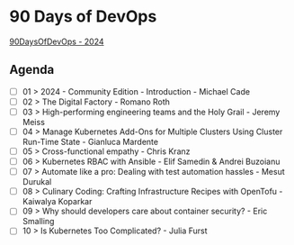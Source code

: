 # 90 Days of DevOps

[90DaysOfDevOps - 2024](https://github.com/MichaelCade/90DaysOfDevOps/blob/main/2024.md)

## Agenda

- [ ] 01 > 2024 - Community Edition - Introduction - Michael Cade
- [ ] 02 > The Digital Factory - Romano Roth
- [ ] 03 > High-performing engineering teams and the Holy Grail - Jeremy Meiss
- [ ] 04 > Manage Kubernetes Add-Ons for Multiple Clusters Using Cluster Run-Time State - Gianluca Mardente
- [ ] 05 > Cross-functional empathy - Chris Kranz
- [ ] 06 > Kubernetes RBAC with Ansible - Elif Samedin & Andrei Buzoianu
- [ ] 07 > Automate like a pro: Dealing with test automation hassles - Mesut Durukal
- [ ] 08 > Culinary Coding: Crafting Infrastructure Recipes with OpenTofu - Kaiwalya Koparkar
- [ ] 09 > Why should developers care about container security? - Eric Smalling
- [ ] 10 > Is Kubernetes Too Complicated? - Julia Furst
<!--
- [ ] 11 > Building Resilience: A Journey of Crafting and Validating Our Disaster Recovery Plan - Yedidya Schwartz
- [ ] 12 > Know your data: The Stats behind the Alerts - Dave McAllister
- [ ] 13 > Architecting for Versatility - Tim Banks
- [ ] 14 > An introduction to API Security in Kubernetes - Geoff Burke
- [ ] 15 > Using code dependency analysis to decide what to test - Patrick Kusebauch
- [ ] 16 > Smarter, Better, Faster, Stronger - Testing at Scale - Ada Lündhé
- [ ] 17 > From Chaos to Resilience: Decoding the Secrets of Production Readiness - Alejandro Pedraza Borrero
- [ ] 18 > Platform Engineering Is Not About Tech - Nicolò Cambiaso Erizzo & Francesca Carta
- [ ] 19 > Building Efficient and Secure Docker Images with Multi-Stage Builds - Pradumna V Saraf
- [ ] 20 > Navigating the Vast DevOps Terrain: Strategies for Learning and Staying Current - Kunal Kushwaha
- [ ] 21 > Azure ARM now got Bicep - Tushar Kumar
- [ ] 22 > Test in Production with Kubernetes and Telepresence - Mohammad-Ali A'râbi
- [ ] 23 > SQL Server 2022 on Linux Containers and Kubernetes from Zero to a Hero! - Yitzhak David
- [ ] 24 > DevSecOps - Defined, Explained & Explored - Sameer Paradkar
- [ ] 25 > Kube-Nation: Exploring the Land of Kubernetes - Siddhant Khisty & Aakansha Priya
- [ ] 26 > Advanced Code Coverage with Jenkins and API Mocking - Oleg Nenashev
- [ ] 27 > From Automated to Automatic - Event-Driven Infrastructure Management with Ansible - Daniel Bodky
- [ ] 28 > Talos Linux on VMware vSphere - Michael Cade
- [ ] 29 > Practical introduction to OpenTelemetry tracing - Nicolas Fränkel
- [ ] 30 > How GitHub delivers GitHub using GitHub - April Edwards
- [ ] 31 > GitOps on AKS - Richard Hooper, Wesley Haakman, Karl Cooke
- [ ] 32 > Cracking Cholera’s Code: Victorian Insights for Today’s Technologist - Simon Copsey
- [ ] 33 > GitOps made simple with ArgoCD and GitHub Actions - Arsh Sharma
- [ ] 34 > How to Implement Automated Deployment Pipelines for Your DevOps Projects - Neel Shah
- [ ] 35 > Azure for DevSecOps Operators - Kevin Evans
- [ ] 36 > Policy-as-Code Super-Powers! Rethinking Modern IaC With Service Mesh And CNI - Kat Morgan & Marino Wijay
- [ ] 37 > The Lean DevOps Playbook: Make it a success from Day one - Aman Sharma
- [ ] 38 > Open Standards: Empowering Cloud-Native Innovation - Kunal Verma
- [ ] 39 > Is TLS in Kubernetes really that hard to understand? - Shivang Shandilya
- [ ] 40 > Infrastructure as Code - A look at Azure Bicep and Terraform - Sarah Lean
- [ ] 41 > My journey to reimagining DevOps: Ushering in the Second Wave - Brit Myers
- [ ] 42 > The North Star: Risk-driven security - Jonny Tyers
- [ ] 43 > Let's go sidecarless in Ambient Mesh! - Leon Nunes
- [ ] 44 > Exploring Firecracker - Irine Kokilashvili
- [ ] 45 > Microsoft DevOps Solutions or how to integrate the best of Azure DevOps and GitHub - Peter De Tender
- [ ] 46 > Mastering AWS Systems Manager: Simplifying Infrastructure Management - Adit Modi
- [ ] 47 > Azure logic app, low / no code - Ian Engelbrecht
- [ ] 48 > From Puddings to Platforms: Bringing Ideas to life with ChatGPT - Anthony Spiteri
- [ ] 49 > From Confusion To Clarity: How Gherkin And Specflow Ensures Clear Requirements and Bug-Free Apps - Steffen Jørgensen
- [ ] 50 > State of cloud native 2024 - Saiyam Pathak
- [ ] 51 >
- [ ] 52 > Multi-Model Databases and its place in DevOps - Pratim Bhosale
- [ ] 53 > Implementing SRE (Site Reliability Engineering) - Andy Babiec
- [ ] 54 >
- [ ] 55 > Bringing Together IaC and CM with Terraform Provider for Ansible - Razvan Ionescu
- [ ] 56 > Automated database deployment within the DevOps process - Marc Müller
- [ ] 57 >
- [ ] 58 > OSV Scanner: A Powerful Tool for Open Source Security - Paras Mamgain
- [ ] 59 > Continuous Delivery pipelines for cloud infrastructure - Michael Lihs
- [ ] 60 > Migrating a monolith to Cloud-Native and the stumbling blocks that you don’t know about - JJ Asghar
- [ ] 61 > Demystifying Modernisation: True Potential of Cloud Technology - Anupam Phoghat
- [ ] 62 > Chatbots are going to destroy infrastructures and your cloud bills - Stanislas Girard
- [ ] 63 > Introduction to Database Operators for Kubernetes - Juarez Junior
- [ ] 64 > The Invisible Guardians: Unveiling the Power of Monitoring and Observability in the Digital Age - Santosh Kumar Perumal
- [ ] 65 > Azure pertinent DevOps for non-coders - Sucheta Gawade
- [ ] 66 > A Developer's Journey to the DevOps: The Synergy of Two Worlds - Jonah Andersson
- [ ] 67 > Art of DevOps: Harmonizing Code, Culture, and Continuous Delivery - Rohit Ghumare
- [ ] 68 > Service Mesh for Kubernetes 101: The Secret Sauce to Effortless Microservices Management - Mohd Imran
- [ ] 69 > Enhancing Kubernetes security, visibility, and networking control logic - Dean Lewis
- [ ] 70 > Simplified Cloud Adoption with Microsoft's Terraforms Azure Landing Zone Module - Simone Bennett
- [ ] 71 >
- [ ] 72 > Infrastructure as Code with Pulumi - Scott Lowe
- [ ] 73 > E2E Test Before Merge - Natalie Lunbeck
- [ ] 74 > Workload Identity Federation with Azure DevOps and Terraform - Arindam Mitra
- [ ] 75 > Achieving Regulatory Compliance in Multi-Cloud Deployments with Terraform - Eric Evans
- [ ] 76 > All you need to know about AWS CDK. - Amogha Kancharla
- [ ] 77 > DConnect to Microsoft APIs in Azure DevOps Pipelines using Workload Identity Federation - Jan Vidar Elven
- [ ] 78 > Scaling Terraform Deployments with GitHub Actions: Essential Configurations - Thomas Thornton
- [ ] 79 > DevEdOps - Adam Leskis
- [ ] 80 > Unlocking K8s Troubleshooting Best Practices with Botkube - Maria Ashby
- [ ] 81 > Leveraging Kubernetes to build a better Cloud Native Development Experience - Nitish Kumar
- [ ] 82 > Dev Containers in VS Code - Chris Ayers
- [ ] 83 > IaC with Pulumi and GitHub Actions - Till Spindler
- [ ] 84 > Hacking Kubernetes For Beginners - Benoit Entzmann
- [ ] 85 > Reuse, Don't Repeat - Creating an Infrastructure as Code Module Library - Sam Cogan
- [ ] 86 > Tools To Make Your Terminal DevOps and Kubernetes Friendly - Maryam Tavakkoli
- [ ] 87 > Hands-on Performance Testing with k6 - Pepe Cano
- [ ] 88 > What Developers Want from Internal Developer Portals - Ganesh Datta
- [ ] 89 > Seeding Infrastructures: Merging Terraform with Generative AI for Effortless DevOps Gardens - Renaldi Gondosubroto
- [ ] 90 > Fighting fire with fire: Why we cannot always prevent technical issues with more tech - Anaïs Urlichs
- [ ] 91 > Day 91 - March 31st 2024 - Closing - Michael Cade
-->
